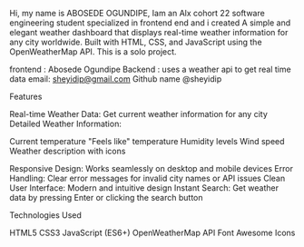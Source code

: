 Hi, my name is ABOSEDE OGUNDIPE, Iam an Alx cohort 22 software engineering student specialized in frontend end and i created
A simple and elegant weather dashboard that displays real-time weather information for any city worldwide. Built with HTML, CSS, and JavaScript using the OpenWeatherMap API.
This is a solo project.

frontend : Abosede Ogundipe
Backend : uses a weather api to get real time data
email: sheyidip@gmail.com
Github name @sheyidip

Features

Real-time Weather Data: Get current weather information for any city
Detailed Weather Information:

Current temperature
"Feels like" temperature
Humidity levels
Wind speed
Weather description with icons


Responsive Design: Works seamlessly on desktop and mobile devices
Error Handling: Clear error messages for invalid city names or API issues
Clean User Interface: Modern and intuitive design
Instant Search: Get weather data by pressing Enter or clicking the search button

Technologies Used

HTML5
CSS3
JavaScript (ES6+)
OpenWeatherMap API
Font Awesome Icons
